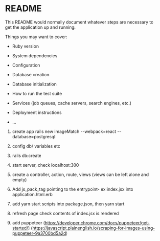 # README

This README would normally document whatever steps are necessary to get the
application up and running.

Things you may want to cover:

* Ruby version

* System dependencies

* Configuration

* Database creation

* Database initialization

* How to run the test suite

* Services (job queues, cache servers, search engines, etc.)

* Deployment instructions

* ...


1. create app
rails new imageMatch --webpack=react --database=postgresql

2. config db/ variables etc

3. rails db:create

4. start server, check localhost:300

5. create a controller, action, route, views (views can be left alone and empty)

6. Add js_pack_tag pointing to the entrypoint- ex index.jsx into application.html.erb

7. add yarn start scripts into package.json, then yarn start

8. refresh page check contents of index.jsx is rendered

9. add puppeteer (https://developer.chrome.com/docs/puppeteer/get-started/)
  (https://javascript.plainenglish.io/scraping-for-images-using-puppeteer-9a3700bd5a2d)